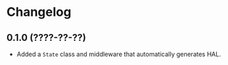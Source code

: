 Changelog
=========

0.1.0 (????-??-??)
------------------

* Added a `State` class and middleware that automatically generates
  HAL.
